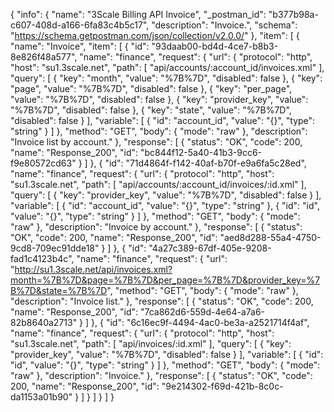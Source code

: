 {
  "info": {
    "name": "3Scale Billing API Invoice",
    "_postman_id": "b377b98a-c607-408d-a166-6fa83c4b5c17",
    "description": "Invoice.",
    "schema": "https://schema.getpostman.com/json/collection/v2.0.0/"
  },
  "item": [
    {
      "name": "Invoice",
      "item": [
        {
          "id": "93daab00-bd4d-4ce7-b8b3-8e826f48a577",
          "name": "finance",
          "request": {
            "url": {
              "protocol": "http",
              "host": "su1.3scale.net",
              "path": [
                "api/accounts/:account_id/invoices.xml"
              ],
              "query": [
                {
                  "key": "month",
                  "value": "%7B%7D",
                  "disabled": false
                },
                {
                  "key": "page",
                  "value": "%7B%7D",
                  "disabled": false
                },
                {
                  "key": "per_page",
                  "value": "%7B%7D",
                  "disabled": false
                },
                {
                  "key": "provider_key",
                  "value": "%7B%7D",
                  "disabled": false
                },
                {
                  "key": "state",
                  "value": "%7B%7D",
                  "disabled": false
                }
              ],
              "variable": [
                {
                  "id": "account_id",
                  "value": "{}",
                  "type": "string"
                }
              ]
            },
            "method": "GET",
            "body": {
              "mode": "raw"
            },
            "description": "Invoice list by account."
          },
          "response": [
            {
              "status": "OK",
              "code": 200,
              "name": "Response_200",
              "id": "bc844f12-5a40-41b3-9cc6-f9e80572cd63"
            }
          ]
        },
        {
          "id": "71d4864f-f142-40af-b70f-e9a6fa5c28ed",
          "name": "finance",
          "request": {
            "url": {
              "protocol": "http",
              "host": "su1.3scale.net",
              "path": [
                "api/accounts/:account_id/invoices/:id.xml"
              ],
              "query": [
                {
                  "key": "provider_key",
                  "value": "%7B%7D",
                  "disabled": false
                }
              ],
              "variable": [
                {
                  "id": "account_id",
                  "value": "{}",
                  "type": "string"
                },
                {
                  "id": "id",
                  "value": "{}",
                  "type": "string"
                }
              ]
            },
            "method": "GET",
            "body": {
              "mode": "raw"
            },
            "description": "Invoice by account."
          },
          "response": [
            {
              "status": "OK",
              "code": 200,
              "name": "Response_200",
              "id": "aed8d288-55a4-4750-9cd8-709ec91dde18"
            }
          ]
        },
        {
          "id": "4a27c389-67df-405e-9208-fad1c4123b4c",
          "name": "finance",
          "request": {
            "url": "http://su1.3scale.net/api/invoices.xml?month=%7B%7D&page=%7B%7D&per_page=%7B%7D&provider_key=%7B%7D&state=%7B%7D",
            "method": "GET",
            "body": {
              "mode": "raw"
            },
            "description": "Invoice list."
          },
          "response": [
            {
              "status": "OK",
              "code": 200,
              "name": "Response_200",
              "id": "7ca862d6-559d-4e64-a7a6-82b8640a2713"
            }
          ]
        },
        {
          "id": "6c16ec9f-4494-4ac0-be3a-a2521714f4af",
          "name": "finance",
          "request": {
            "url": {
              "protocol": "http",
              "host": "su1.3scale.net",
              "path": [
                "api/invoices/:id.xml"
              ],
              "query": [
                {
                  "key": "provider_key",
                  "value": "%7B%7D",
                  "disabled": false
                }
              ],
              "variable": [
                {
                  "id": "id",
                  "value": "{}",
                  "type": "string"
                }
              ]
            },
            "method": "GET",
            "body": {
              "mode": "raw"
            },
            "description": "Invoice."
          },
          "response": [
            {
              "status": "OK",
              "code": 200,
              "name": "Response_200",
              "id": "9e214302-f69d-421b-8c0c-da1153a01b90"
            }
          ]
        }
      ]
    }
  ]
}
